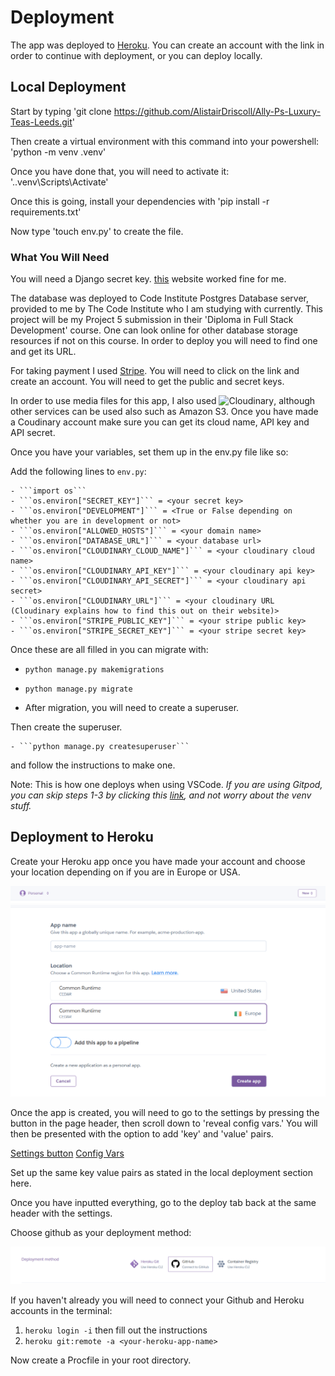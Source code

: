 # Deployment

The app was deployed to [Heroku](https://heroku.com). You can create an account with the link in order to continue with deployment, or you can deploy locally.

## Local Deployment

Start by typing 'git clone https://github.com/AlistairDriscoll/Ally-Ps-Luxury-Teas-Leeds.git'

Then create a virtual environment with this command into your powershell: 'python -m venv .venv'

Once you have done that, you will need to activate it: '.\.venv\Scripts\Activate'

Once this is going, install your dependencies with 'pip install -r requirements.txt'

Now type 'touch env.py' to create the file.

### What You Will Need

You will need a Django secret key. [this](https://djecrety.ir/) website worked fine for me.

The database was deployed to Code Institute Postgres Database server, provided to me by The Code Institute who I am studying with currently. This project will be my Project 5 submission in their 'Diploma in Full Stack Development' course. One can look online for other database storage resources if not on this course. In order to deploy you will need to find one and get its URL.

For taking payment I used [Stripe](https://stripe.com). You will need to click on the link and create an account. You will need to get the public and secret keys.

In order to use media files for this app, I also used ![Cloudinary](https://cloudinary.com), although other services can be used also such as Amazon S3. Once you have made a Coudinary account make sure you can get its cloud name, API key and API secret.

Once you have your variables, set them up in the env.py file like so:

Add the following lines to ```env.py```:

    - ```import os```
    - ```os.environ["SECRET_KEY"]``` = <your secret key>
    - ```os.environ["DEVELOPMENT"]``` = <True or False depending on whether you are in development or not>
    - ```os.environ["ALLOWED_HOSTS"]``` = <your domain name>
    - ```os.environ["DATABASE_URL"]``` = <your database url>
    - ```os.environ["CLOUDINARY_CLOUD_NAME"]``` = <your cloudinary cloud name>
    - ```os.environ["CLOUDINARY_API_KEY"]``` = <your cloudinary api key>
    - ```os.environ["CLOUDINARY_API_SECRET"]``` = <your cloudinary api secret>
    - ```os.environ["CLOUDINARY_URL"]``` = <your cloudinary URL (Cloudinary explains how to find this out on their website)>
    - ```os.environ["STRIPE_PUBLIC_KEY"]``` = <your stripe public key>
    - ```os.environ["STRIPE_SECRET_KEY"]``` = <your stripe secret key>

Once these are all filled in you can migrate with:

- ```python manage.py makemigrations```
- ```python manage.py migrate```

- After migration, you will need to create a superuser.


Then create the superuser.

    - ```python manage.py createsuperuser```

and follow the instructions to make one.

Note: This is how one deploys when using VSCode. *If you are using Gitpod, you can skip steps 1-3 by clicking this [link](https://gitpod.io/#https://github.com/AlistairDriscoll/Ally-Ps-Luxury-Teas-Leeds.git), and not worry about the venv stuff.*

## Deployment to Heroku

Create your Heroku app once you have made your account and choose your location depending on if you are in Europe or USA.

![New app button](documentation/deployment/create-app.png)
![Choose location section](documentation/deployment/choose-location.png)

Once the app is created, you will need to go to the settings by pressing the button in the page header, then scroll down to 'reveal config vars.' You will then be presented with the option to add 'key' and 'value' pairs.

[Settings button](documentation/deployment/settings-btn.png)
[Config Vars](documentation/deployment/config-vars.png)

Set up the same key value pairs as stated in the local deployment section here.

Once you have inputted everything, go to the deploy tab back at the same header with the settings.

Choose github as your deployment method:

![Deployment method](documentation/deployment/deployment-method.png)

If you haven't already you will need to connect your Github and Heroku accounts in the terminal:

1) ```heroku login -i``` then fill out the instructions
2) ```heroku git:remote -a <your-heroku-app-name>```

Now create a Procfile in your root directory.